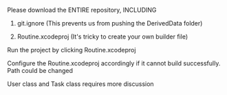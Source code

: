 Please download the ENTIRE repository, 
INCLUDING 
1. git.ignore   (This prevents us from pushing the DerivedData folder)

2. Routine.xcodeproj  (It's tricky to create your own builder file)

Run the project by clicking Routine.xcodeproj

Configure the Routine.xcodeproj accordingly if it cannot build successfully. Path could be changed

User class and Task class requires more discussion


